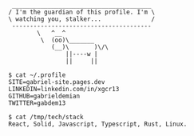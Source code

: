 ```
 _______________________________________
/ I'm the guardian of this profile. I'm \
\ watching you, stalker...              /
 ---------------------------------------
        \   ^__^
         \  (oo)\_______
            (__)\       )\/\
                ||----w |
                ||     ||
                
$ cat ~/.profile
SITE=gabriel-site.pages.dev
LINKEDIN=linkedin.com/in/xgcr13
GITHUB=gabrieldemian
TWITTER=gabdem13

$ cat /tmp/tech/stack
React, Solid, Javascript, Typescript, Rust, Linux.
```


<!-- #[![Top Langs](https://github-readme-stats.vercel.app/api/top-langs/?username=gabrieldemian&layout=compact&theme=synthwave)](https://github.com/anuraghazra/github-readme-stats) -->
